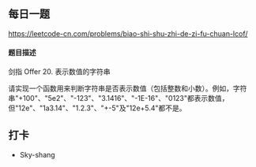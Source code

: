 ## 每日一题
https://leetcode-cn.com/problems/biao-shi-shu-zhi-de-zi-fu-chuan-lcof/

#### 题目描述
剑指 Offer 20. 表示数值的字符串

请实现一个函数用来判断字符串是否表示数值（包括整数和小数）。例如，字符串"+100"、"5e2"、"-123"、"3.1416"、"-1E-16"、"0123"都表示数值，但"12e"、"1a3.14"、"1.2.3"、"+-5"及"12e+5.4"都不是。

## 打卡
- Sky-shang
